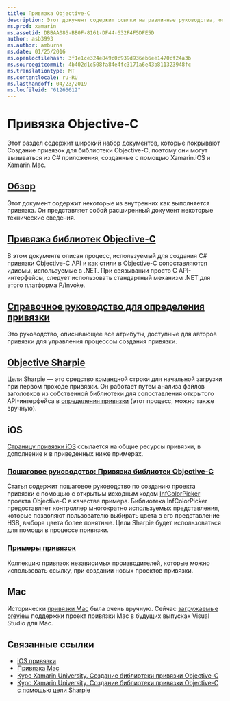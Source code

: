 ```yaml
---
title: Привязка Objective-C
description: Этот документ содержит ссылки на различные руководства, описывающие создание C# привязки для кода Objective-C, что позволяет разработчикам использовать готовые библиотеки в приложениях Xamarin.
ms.prod: xamarin
ms.assetid: DBBAA086-BB0F-8161-DF44-632F4F5DFE5D
author: asb3993
ms.author: amburns
ms.date: 01/25/2016
ms.openlocfilehash: 3f1e1ce324e849c0c939d936eb6ee1470cf24a3b
ms.sourcegitcommit: 4b402d1c508fa84e4fc3171a6e43b811323948fc
ms.translationtype: MT
ms.contentlocale: ru-RU
ms.lasthandoff: 04/23/2019
ms.locfileid: "61266612"
---
```

# <a name="binding-objective-c"></a>Привязка Objective-C

Этот раздел содержит широкий набор документов, которые покрывают Создание привязок для библиотеки Objective-C, поэтому они могут вызываться из C# приложения, созданные с помощью Xamarin.iOS и Xamarin.Mac.

##  <a name="overviewcross-platformmaciosbindingoverviewmd"></a>[Обзор](~/cross-platform/macios/binding/overview.md)

Этот документ содержит некоторые из внутренних как выполняется привязка. Он представляет собой расширенный документ некоторые технические сведения.

##  <a name="binding-objective-c-librariescross-platformmaciosbindingobjective-c-librariesmd"></a>[Привязка библиотек Objective-C](~/cross-platform/macios/binding/objective-c-libraries.md)

В этом документе описан процесс, используемый для создания C# привязки Objective-C API и как стили в Objective-C сопоставляются идиомы, используемые в .NET.
При связывании просто C API-интерфейсы, следует использовать стандартный механизм .NET для этого платформа P/Invoke.

##  <a name="binding-definition-reference-guidecross-platformmaciosbindingbinding-types-referencemd"></a>[Справочное руководство для определения привязки](~/cross-platform/macios/binding/binding-types-reference.md)

Это руководство, описывающее все атрибуты, доступные для авторов привязки для управления процессом создания привязки.


## <a name="objective-sharpiecross-platformmaciosbindingobjective-sharpieindexmd"></a>[Objective Sharpie](~/cross-platform/macios/binding/objective-sharpie/index.md)

Цели Sharpie — это средство командной строки для начальной загрузки при первом проходе привязки. Он работает путем анализа файлов заголовков из собственной библиотеки для сопоставления открытого API-интерфейса в [определения привязки](~/cross-platform/macios/binding/objective-c-libraries.md) (этот процесс, можно также вручную).

## <a name="ios"></a>iOS

[Страницу привязки iOS](~/ios/platform/binding-objective-c/index.md) ссылается на общие ресурсы привязки, в дополнение к в приведенных ниже примерах.

### <a name="walkthrough-binding-an-objective-c-libraryiosplatformbinding-objective-cwalkthroughmd"></a>[Пошаговое руководство: Привязка библиотек Objective-C](~/ios/platform/binding-objective-c/walkthrough.md)

Статья содержит пошаговое руководство по созданию проекта привязки с помощью с открытым исходным кодом [InfColorPicker](https://github.com/InfinitApps/InfColorPicker) проекта Objective-C в качестве примера. Библиотека InfColorPicker предоставляет контроллер многократно используемых представления, которые позволяют пользователю выбирать цвета в его представление HSB, выбора цвета более понятные. Цели Sharpie будет использоваться для помощи в процессе привязки.

### <a name="binding-sampleshttpsgithubcommonomonotouch-bindings"></a>[Примеры привязок](https://github.com/mono/monotouch-bindings)

Коллекцию привязок независимых производителей, которые можно использовать ссылку, при создании новых проектов привязки.

## <a name="mac"></a>Mac

Исторически [привязки Mac](~/mac/platform/binding.md) была очень вручную. Сейчас [загружаемые preview](https://forums.xamarin.com/discussion/59760/xamarin-mac-binding-project-preview) поддержки проект привязки Mac в будущих выпусках Visual Studio для Mac.



## <a name="related-links"></a>Связанные ссылки

- [iOS привязки](~/ios/platform/binding-objective-c/index.md)
- [Привязка Mac](~/mac/platform/binding.md)
- [Курс Xamarin University. Создание библиотеки привязки Objective-C](https://university.xamarin.com/classes/track/all#building-an-objective-c-bindings-library)
- [Курс Xamarin University. Создание библиотеки привязки Objective-C с помощью цели Sharpie](https://university.xamarin.com/classes/track/all#build-an-objective-c-bindings-library-with-objective-sharpie)
